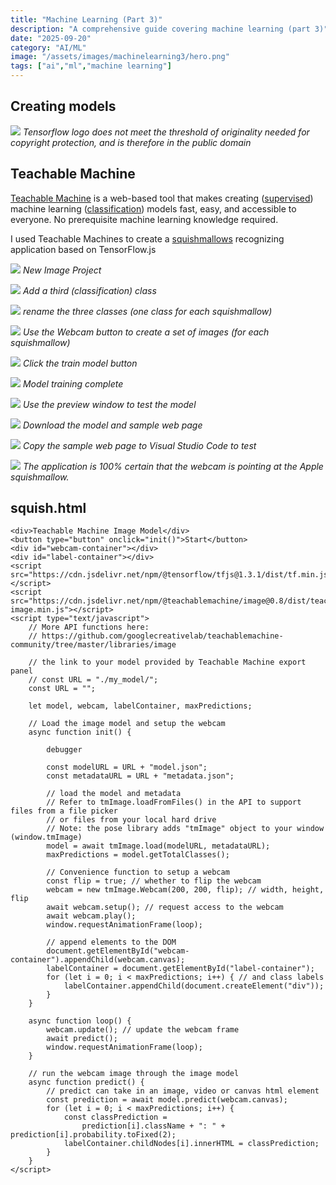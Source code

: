 ```yaml
---
title: "Machine Learning (Part 3)"
description: "A comprehensive guide covering machine learning (part 3)"
date: "2025-09-20"
category: "AI/ML"
image: "/assets/images/machinelearning3/hero.png"
tags: ["ai","ml","machine learning"]
---
```


## Creating models

![](/assets/images/machinelearning3/tensorflow-logo.svg)
*Tensorflow logo does not meet the threshold of originality needed for copyright protection, and is therefore in the public domain*


## Teachable Machine

[Teachable Machine](https://teachablemachine.withgoogle.com) is a web-based tool that makes creating ([supervised](machineLearning1.html)) machine learning ([classification](https://www.edureka.co/blog/classification-in-machine-learning/)) models fast, easy, and accessible to everyone. No prerequisite machine learning knowledge required.

I used Teachable Machines to create a [squishmallows](https://squishmallows.com/) recognizing application based on TensorFlow.js

![](/assets/images/machinelearning3/screen-shot-2022-06-05-at-7.11.56-pm-1836x977.png)
*New Image Project*

![](/assets/images/machinelearning3/screen-shot-2022-06-05-at-7.12.23-pm-1836x974.png)
*Add a third (classification) class*

![](/assets/images/machinelearning3/screen-shot-2022-06-05-at-7.16.41-pm-1836x975.png)
*rename the three classes (one class for each squishmallow)*

![](/assets/images/machinelearning3/screen-shot-2022-06-05-at-7.19.51-pm-1836x968.png)
*Use the Webcam button to create a set of images (for each squishmallow)*

![](/assets/images/machinelearning3/screen-shot-2022-06-05-at-7.21.15-pm-1836x971.png)
*Click the train model button*

![](/assets/images/machinelearning3/screen-shot-2022-06-05-at-7.22.34-pm-1836x974.png)
*Model training complete*

![](/assets/images/machinelearning3/screen-shot-2022-06-05-at-7.23.45-pm-1836x980.png)
*Use the preview window to test the model*

![](/assets/images/machinelearning3/screen-shot-2022-06-05-at-7.24.51-pm-1836x975.png)
*Download the model and sample web page*

![](/assets/images/machinelearning3/screen-shot-2022-06-05-at-7.59.46-pm-1836x881.png)
*Copy the sample web page to Visual Studio Code to test*

![](/assets/images/machinelearning3/screen-shot-2022-06-05-at-8.25.43-pm-1538x810.png)
*The application is 100% certain that the webcam is pointing at the Apple squishmallow.*


## squish.html

```text
<div>Teachable Machine Image Model</div>
<button type="button" onclick="init()">Start</button>
<div id="webcam-container"></div>
<div id="label-container"></div>
<script src="https://cdn.jsdelivr.net/npm/@tensorflow/tfjs@1.3.1/dist/tf.min.js"></script>
<script src="https://cdn.jsdelivr.net/npm/@teachablemachine/image@0.8/dist/teachablemachine-image.min.js"></script>
<script type="text/javascript">
    // More API functions here:
    // https://github.com/googlecreativelab/teachablemachine-community/tree/master/libraries/image

    // the link to your model provided by Teachable Machine export panel
    // const URL = "./my_model/";
    const URL = "";

    let model, webcam, labelContainer, maxPredictions;

    // Load the image model and setup the webcam
    async function init() {

        debugger

        const modelURL = URL + "model.json";
        const metadataURL = URL + "metadata.json";

        // load the model and metadata
        // Refer to tmImage.loadFromFiles() in the API to support files from a file picker
        // or files from your local hard drive
        // Note: the pose library adds "tmImage" object to your window (window.tmImage)
        model = await tmImage.load(modelURL, metadataURL);
        maxPredictions = model.getTotalClasses();

        // Convenience function to setup a webcam
        const flip = true; // whether to flip the webcam
        webcam = new tmImage.Webcam(200, 200, flip); // width, height, flip
        await webcam.setup(); // request access to the webcam
        await webcam.play();
        window.requestAnimationFrame(loop);

        // append elements to the DOM
        document.getElementById("webcam-container").appendChild(webcam.canvas);
        labelContainer = document.getElementById("label-container");
        for (let i = 0; i < maxPredictions; i++) { // and class labels
            labelContainer.appendChild(document.createElement("div"));
        }
    }

    async function loop() {
        webcam.update(); // update the webcam frame
        await predict();
        window.requestAnimationFrame(loop);
    }

    // run the webcam image through the image model
    async function predict() {
        // predict can take in an image, video or canvas html element
        const prediction = await model.predict(webcam.canvas);
        for (let i = 0; i < maxPredictions; i++) {
            const classPrediction =
                prediction[i].className + ": " + prediction[i].probability.toFixed(2);
            labelContainer.childNodes[i].innerHTML = classPrediction;
        }
    }
</script>
```

